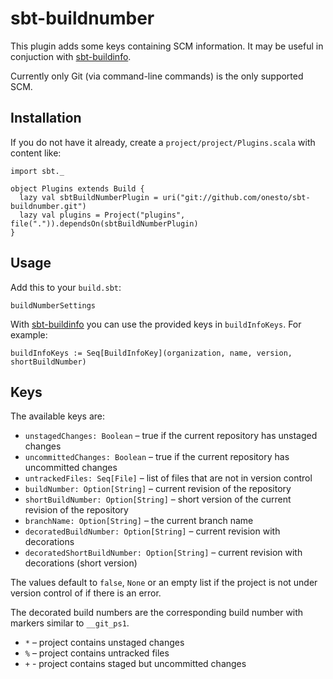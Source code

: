 sbt-buildnumber
===============

This plugin adds some keys containing SCM information. It may be useful in
conjuction with [sbt-buildinfo](https://github.com/sbt/sbt-buildinfo).

Currently only Git (via command-line commands) is the only supported SCM.

Installation
------------

If you do not have it already, create a `project/project/Plugins.scala` with content like:

    import sbt._

    object Plugins extends Build {
      lazy val sbtBuildNumberPlugin = uri("git://github.com/onesto/sbt-buildnumber.git")
      lazy val plugins = Project("plugins", file(".")).dependsOn(sbtBuildNumberPlugin)
    }


Usage
-----

Add this to your `build.sbt`:

    buildNumberSettings

With [sbt-buildinfo](https://github.com/sbt/sbt-buildinfo) you can use the 
provided keys in `buildInfoKeys`. For example:

    buildInfoKeys := Seq[BuildInfoKey](organization, name, version, shortBuildNumber)


Keys
----

The available keys are:

* `unstagedChanges: Boolean` – true if the current repository has unstaged changes
* `uncommittedChanges: Boolean` – true if the current repository has uncommitted changes
* `untrackedFiles: Seq[File]` – list of files that are not in version control
* `buildNumber: Option[String]` – current revision of the repository
* `shortBuildNumber: Option[String]` – short version of the current revision of the repository
* `branchName: Option[String]` – the current branch name
* `decoratedBuildNumber: Option[String]` – current revision with decorations
* `decoratedShortBuildNumber: Option[String]` – current revision with decorations (short version)

The values default to `false`, `None` or an empty list if the project is not under version
control of if there is an error.

The decorated build numbers are the corresponding build number with markers similar
to `__git_ps1`.

* `*` – project contains unstaged changes
* `%` – project contains untracked files
* `+` - project contains staged but uncommitted changes
